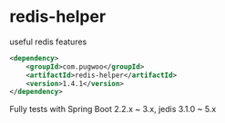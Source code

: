# redis-helper
useful redis features

```xml
<dependency>
	<groupId>com.pugwoo</groupId>
	<artifactId>redis-helper</artifactId>
	<version>1.4.1</version>
</dependency>
```

Fully tests with Spring Boot 2.2.x ~ 3.x, jedis 3.1.0 ~ 5.x